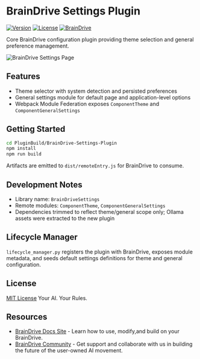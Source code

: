 # BrainDrive Settings Plugin

[![Version](https://img.shields.io/badge/version-1.1.0-blue.svg)](https://github.com/BrainDriveAI/BrainDrive-Settings-Plugin)
[![License](https://img.shields.io/badge/License-MIT-green.svg)](LICENSE)
[![BrainDrive](https://img.shields.io/badge/BrainDrive-Plugin-purple.svg)](https://github.com/BrainDriveAI/BrainDrive)

Core BrainDrive configuration plugin providing theme selection and general preference management. 

![BrainDrive Settings Page](https://raw.githubusercontent.com/BrainDriveAI/BrainDrive-Core/refs/heads/main/images/braindrive-settings-page.png)

## Features
- Theme selector with system detection and persisted preferences
- General settings module for default page and application-level options
- Webpack Module Federation exposes `ComponentTheme` and `ComponentGeneralSettings`

## Getting Started
```bash
cd PluginBuild/BrainDrive-Settings-Plugin
npm install
npm run build
```
Artifacts are emitted to `dist/remoteEntry.js` for BrainDrive to consume.

## Development Notes
- Library name: `BrainDriveSettings`
- Remote modules: `ComponentTheme`, `ComponentGeneralSettings`
- Dependencies trimmed to reflect theme/general scope only; Ollama assets were extracted to the new plugin

## Lifecycle Manager
`lifecycle_manager.py` registers the plugin with BrainDrive, exposes module metadata, and seeds default settings definitions for theme and general configuration.

## License

[MIT License](./LICENSE) Your AI. Your Rules.

## Resources

* [BrainDrive Docs Site](https://docs.braindrive.ai) - Learn how to use, modify,and build on your BrainDrive.
* [BrainDrive Community](https://community.braindrive.ai) - Get support and collaborate with us in building the future of the user-owned AI movement. 
